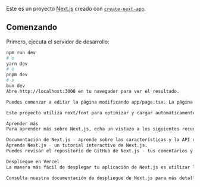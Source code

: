 Este es un proyecto [Next.js](https://nextjs.org/) creado con [`create-next-app`](https://github.com/vercel/next.js/tree/canary/packages/create-next-app).

## Comenzando

Primero, ejecuta el servidor de desarrollo:

```bash
npm run dev
# o
yarn dev
# o
pnpm dev
# o
bun dev
Abre http://localhost:3000 en tu navegador para ver el resultado.

Puedes comenzar a editar la página modificando app/page.tsx. La página se actualiza automáticamente a medida que editas el archivo.

Este proyecto utiliza next/font para optimizar y cargar automáticamente Inter, una fuente personalizada de Google.

Aprender más
Para aprender más sobre Next.js, echa un vistazo a los siguientes recursos:

Documentación de Next.js - aprende sobre las características y la API de Next.js.
Aprende Next.js - un tutorial interactivo de Next.js.
Puedes revisar el repositorio de GitHub de Next.js - tus comentarios y contribuciones son bienvenidos.

Despliegue en Vercel
La manera más fácil de desplegar tu aplicación de Next.js es utilizar la Plataforma Vercel de los creadores de Next.js.

Consulta nuestra documentación de despliegue de Next.js para más detalles.
